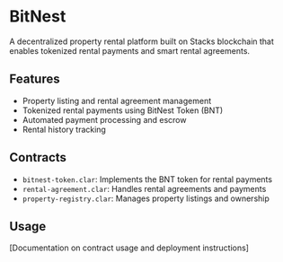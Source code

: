 # BitNest
A decentralized property rental platform built on Stacks blockchain that enables tokenized rental payments and smart rental agreements.

## Features
- Property listing and rental agreement management
- Tokenized rental payments using BitNest Token (BNT)
- Automated payment processing and escrow
- Rental history tracking

## Contracts
- `bitnest-token.clar`: Implements the BNT token for rental payments
- `rental-agreement.clar`: Handles rental agreements and payments
- `property-registry.clar`: Manages property listings and ownership

## Usage
[Documentation on contract usage and deployment instructions]
